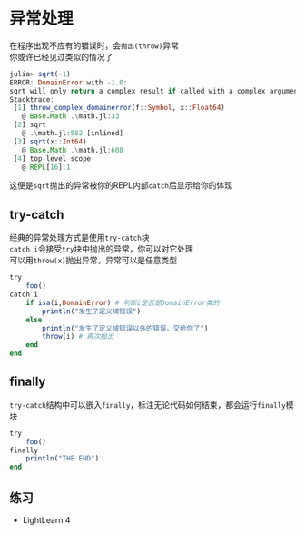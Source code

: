 # 异常处理
在程序出现不应有的错误时，会`抛出(throw)`异常\
你或许已经见过类似的情况了
```jl
julia> sqrt(-1)
ERROR: DomainError with -1.0:
sqrt will only return a complex result if called with a complex argument. Try sqrt(Complex(x)).
Stacktrace:
 [1] throw_complex_domainerror(f::Symbol, x::Float64)
   @ Base.Math .\math.jl:33
 [2] sqrt
   @ .\math.jl:582 [inlined]
 [3] sqrt(x::Int64)
   @ Base.Math .\math.jl:608
 [4] top-level scope
   @ REPL[16]:1
```

这便是`sqrt`抛出的异常被你的REPL内部`catch`后显示给你的体现

## try-catch
经典的异常处理方式是使用`try-catch`块\
`catch i`会接受`try`块中抛出的异常，你可以对它处理\
可以用`throw(x)`抛出异常，异常可以是任意类型
```jl
try
	foo()
catch i
	if isa(i,DomainError) # 判断i是否是DomainError类的
		println("发生了定义域错误")
	else
		println("发生了定义域错误以外的错误，交给你了")
		throw(i) # 再次抛出
	end
end
```

## finally
`try-catch`结构中可以嵌入`finally`，标注无论代码如何结束，都会运行`finally`模块
```jl
try
	foo()
finally
	println("THE END")
end
```

## 练习
- LightLearn 4
